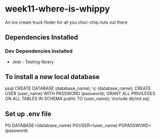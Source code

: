 # week11-where-is-whippy

An ice cream truck finder for all you choc-chip nuts out there

## Dependencies Installed

### Dev Dependencies Installed

- Jest - Testing library

## To install a new local database

psql
CREATE DATABASE (database_name);
\c (database_name);
CREATE USER (user_name) WITH PASSWORD (password);
GRANT ALL PRIVILEGES ON ALL TABLES IN SCHEMA public TO (user_name);
\include db/init.sql;

## Set up .env file

PG DATABASE=(database_name)
PGUSER=(user_name)
PGPASSWORD=(password)
